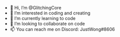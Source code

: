 - 👋 Hi, I’m @GlitchingCore
- 👀 I’m interested in coding and creating
- 🌱 I’m currently learning to code
- 💞️ I’m looking to collaborate on code
- 📫 You can reach me on Discord: JustWong#8606

<!---
GlitchingCore/GlitchingCore is a ✨ special ✨ repository because its `README.md` (this file) appears on your GitHub profile.
You can click the Preview link to take a look at your changes.
--->
